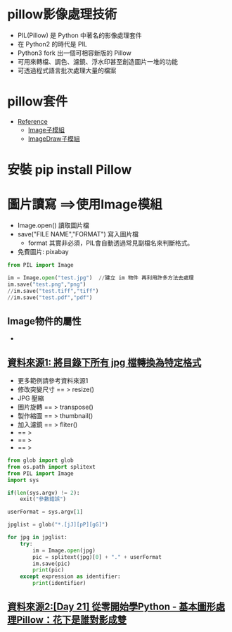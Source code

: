 # pillow影像處理技術
- PIL(Pillow) 是 Python 中著名的影像處理套件
- 在 Python2 的時代是 PIL
- Python3 fork 出一個可相容新版的 Pillow
- 可用來轉檔、調色、濾鏡、浮水印甚至創造圖片一堆的功能
- 可透過程式語言批次處理大量的檔案

# pillow套件
- [Reference](https://pillow.readthedocs.io/en/stable/reference/index.html#)
  - [Image子模組](https://pillow.readthedocs.io/en/stable/reference/Image.html)
  - [ImageDraw子模組](https://pillow.readthedocs.io/en/stable/reference/ImageDraw.html)

# 安裝 pip install Pillow

# 圖片讀寫 ==>使用Image模組
- Image.open() 讀取圖片檔
- save("FILE NAME","FORMAT") 寫入圖片檔
  - format 其實非必須，PIL會自動透過常見副檔名來判斷格式。
- 免費圖片: pixabay 
```python
from PIL import Image

im = Image.open("test.jpg")  //建立 im 物件 再利用許多方法去處理
im.save("test.png","png")
//im.save("test.tiff","tiff")
//im.save("test.pdf","pdf")
```
## Image物件的屬性
-
## [資料來源1: 將目錄下所有 jpg 檔轉換為特定格式](https://ithelp.ithome.com.tw/articles/10226578)
- 更多範例請參考資料來源1
- 修改突變尺寸 == > resize()
- JPG 壓縮
- 圖片旋轉 == > transpose()
- 製作縮圖 == > thumbnail()
- 加入濾鏡  == > fliter()
-   == > 
-   == > 
-   == > 
```python
from glob import glob
from os.path import splitext
from PIL import Image
import sys

if(len(sys.argv) != 2):
    exit("參數錯誤")

userFormat = sys.argv[1]

jpglist = glob("*.[jJ][pP][gG]")

for jpg in jpglist:
    try:
        im = Image.open(jpg)
        pic = splitext(jpg)[0] + "." + userFormat
        im.save(pic)
        print(pic)
    except expression as identifier:
        print(identifier)
```

## [資料來源2:[Day 21] 從零開始學Python - 基本圖形處理Pillow：花下是誰對影成雙](https://ithelp.ithome.com.tw/articles/10247292)
